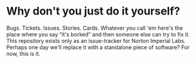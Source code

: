 Why don't you just do it yourself?
==================================

Bugs. Tickets. Issues. Stories. Cards. Whatever you call 'em here's the place where you say “it's borked” and then someone else can try to fix it. This repository exists only as an issue-tracker for Norton Imperial Labs. Perhaps one day we'll replace it with a standalone piece of software? For now, this is it.

